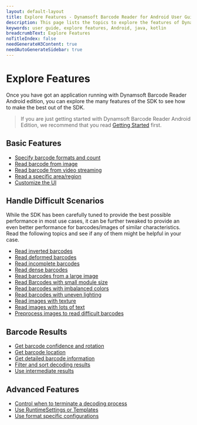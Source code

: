 ```yaml
---
layout: default-layout
title: Explore Features - Dynamsoft Barcode Reader for Android User Guide
description: This page lists the topics to explore the features of Dynamsoft Barcode Reader Android SDK.
keywords: user guide, explore features, Android, java, kotlin
breadcrumbText: Explore Features
noTitleIndex: false
needGenerateH3Content: true
needAutoGenerateSidebar: true
---
```


# Explore Features

Once you have got an application running with Dynamsoft Barcode Reader Android edition, you can explore the many features of the SDK to see how to make the best out of the SDK.

> If you are just getting started with Dynamsoft Barcode Reader Android Edition, we recommend that you read [Getting Started](../index.html) first.

## Basic Features

* [Specify barcode formats and count]({{site.features}}barcode-formats-and-count.html?lang=android)
* [Read barcode from image]({{site.features}}read-different-source.html?lang=android)
* [Read barcode from video streaming]({{site.features}}read-video-streaming-mobile.html?lang=android)
* [Read a specific area/region]({{site.features}}barcode-scan-region-mobile.html?lang=android)
* [Customize the UI]({{site.android}}ui-configurations.html)

## Handle Difficult Scenarios

While the SDK has been carefully tuned to provide the best possible performance in most use cases, it can be further tweaked to provide an even better performance for barcodes/images of similar characteristics. Read the following topics and see if any of them might be helpful in your case.

* [Read inverted barcodes]({{site.features}}read-inverted-barcodes.html?lang=android)
* [Read deformed barcodes]({{site.features}}read-deformed-barcodes.html?lang=android)
* [Read incomplete barcodes]({{site.features}}read-incomplete-barcodes.html?lang=android)
* [Read dense barcodes]({{site.features}}read-dense-barcodes.html?lang=android)
* [Read barcodes from a large image]({{site.features}}read-a-large-image.html?lang=android)
* [Read Barcodes with small module size]({{site.features}}read-barcodes-with-small-module-size.html?lang=android)
* [Read barcodes with imbalanced colors]({{site.features}}read-barcodes-with-imbalanced-colour.html?lang=android)
* [Read barcodes with uneven lighting]({{site.features}}read-barcodes-with-uneven-lighting.html?lang=android)
* [Read images with texture]({{site.features}}read-images-with-texture.html?lang=android)
* [Read images with lots of text]({{site.features}}read-images-with-lots-of-text.html?lang=android)
* [Preprocess images to read difficult barcodes]({{site.features}}preprocess-images.html?lang=android)

## Barcode Results

* [Get barcode confidence and rotation]({{site.features}}get-confidence-rotation.html?lang=android)
* [Get barcode location]({{site.features}}get-barcode-location.html?lang=android)
* [Get detailed barcode information]({{site.features}}get-detailed-info.html?lang=android)
* [Filter and sort decoding results]({{site.features}}filter-and-sort.html?lang=android)
* [Use intermediate results]({{site.features}}use-intermidiate-results.html?lang=android)

## Advanced Features

* [Control when to terminate a decoding process]({{site.features}}control-terminate-phase.html?lang=android)
* [Use RuntimeSettings or Templates]({{site.features}}use-runtimesettings-or-templates.html?lang=android)
* [Use format specific configurations]({{site.features}}use-format-specific-configuration.html?lang=android)

